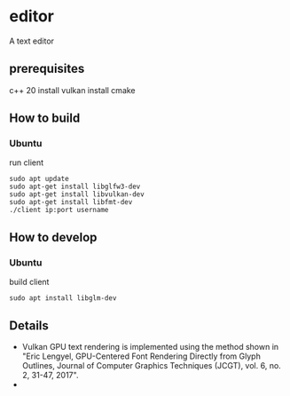 # editor
A text editor

## prerequisites
c++ 20
install vulkan
install cmake

## How to build


### Ubuntu
run client
```console
sudo apt update
sudo apt-get install libglfw3-dev
sudo apt-get install libvulkan-dev
sudo apt-get install libfmt-dev
./client ip:port username
```

## How to develop
### Ubuntu
build client
```console
sudo apt install libglm-dev
```

## Details
* Vulkan GPU text rendering is implemented using the method shown in "Eric Lengyel, GPU-Centered Font Rendering Directly from Glyph Outlines, Journal of Computer Graphics Techniques (JCGT), vol. 6, no. 2, 31-47, 2017".
* 

